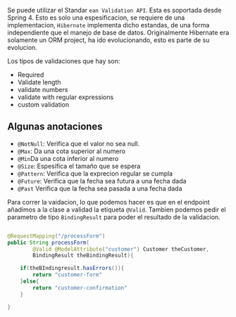 Se puede utilizar el Standar `ean Validation API`. Esta es soportada desde Spring 4. 
Esto es solo una espesificacion, se requiere de una implementacion, `Hibernate` implementa dicho estandas, de una forma independiente que el manejo de base de datos. 
Originalmente Hibernate era solamente un ORM project, ha ido evolucionando, esto es parte de su evolucion. 


Los tipos de validaciones que hay son: 
- Required 
- Validate length
- validate numbers 
- validate with regular expressions
- custom validation

## Algunas anotaciones

- `@NotNull`: Verifica que el valor no sea null. 
- `@Max`: Da una cota superior al numero
- `@Min`Da una cota inferior al numero
- `@Size`: Espesifica el tamaño que se espera 
- `@Pattern`: Verifica que la exprecion regular se cumpla
- `@Future`: Verifica que la fecha sea futura a una fecha dada
- `@Past` Verifica que la fecha sea pasada a una fecha dada

Para correr la vaidacion, lo que podemos hacer es que en el endpoint añadimos a la clase a validad la etiqueta `@Valid`.
Tambien podemos pedir el parametro de tipo `BindingResult` para poder el resultado de la validacion. 

```java

@RequestMapping("/processForm")
public String processForm(
		@Valid @ModelAttribute("customer") Customer theCustomer,
		BindingResult theBindingResult){

	if(theBIndingresult.hasErrors()){
		return "customer-form"
	}else{
		return "customer-confirmation"
	}

}



```